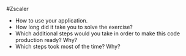 #Zscaler

* How to use your application.
* How long did it take you to solve the exercise?
* Which additional steps would you take in order to make this code production ready? Why?
* Which steps took most of the time? Why?
